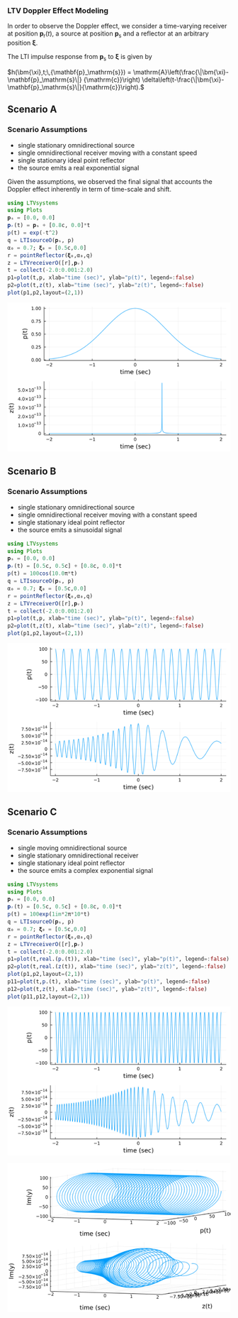 ### LTV Doppler Effect Modeling

In order to observe the Doppler effect, we consider a time-varying receiver at
position $\mathbf{p}_\mathrm{r}(t)$,
a source at position $\mathbf{p}_\mathrm{s}$ and a reflector at an arbitrary position $\bm{\xi}$.

The LTI impulse response from $\mathbf{p}_\mathrm{s}$ to  $\bm{\xi}$ is given by

$h(\bm{\xi},t;\,{\mathbf{p}_\mathrm{s}}) = \mathrm{A}\left(\frac{\|\bm{\xi}-\mathbf{p}_\mathrm{s}\|}
{\mathrm{c}}\right) \delta\left(t-\frac{\|\bm{\xi}-\mathbf{p}_\mathrm{s}\|}{\mathrm{c}}\right).$


## Scenario A

### Scenario Assumptions

  * single stationary omnidirectional source
  * single omnidirectional receiver moving with a constant speed
  * single stationary ideal point reflector
  * the source emits a real exponential signal

Given the assumptions, we observed the final signal that accounts the Doppler effect
inherently in term of time-scale and shift.

```julia
using LTVsystems
using Plots
𝐩ₛ = [0.0, 0.0]
𝐩ᵣ(t) = 𝐩ₛ + [0.8c, 0.0]*t
p(t) = exp(-t^2)
q = LTIsourceO(𝐩ₛ, p)
α₀ = 0.7; 𝛏₀ = [0.5c,0.0]
r = pointReflector(𝛏₀,α₀,q)
z = LTVreceiverO([r],𝐩ᵣ)
t = collect(-2.0:0.001:2.0)
p1=plot(t,p, xlab="time (sec)", ylab="p(t)", legend=:false)
p2=plot(t,z(t), xlab="time (sec)", ylab="z(t)", legend=:false)
plot(p1,p2,layout=(2,1))
```
![](https://raw.githubusercontent.com/NMSU-ISA/LTVsystems/main/docs/src/assets/LTVreceiverDoppler_signalA.png)

## Scenario B

### Scenario Assumptions

  * single stationary omnidirectional source
  * single omnidirectional receiver moving with a constant speed
  * single stationary ideal point reflector
  * the source emits a sinusoidal signal

```julia
using LTVsystems
using Plots
𝐩ₛ = [0.0, 0.0]
𝐩ᵣ(t) = [0.5c, 0.5c] + [0.8c, 0.0]*t
p(t) = 100cos(10.0π*t)
q = LTIsourceO(𝐩ₛ, p)
α₀ = 0.7; 𝛏₀ = [0.5c,0.0]
r = pointReflector(𝛏₀,α₀,q)
z = LTVreceiverO([r],𝐩ᵣ)
t = collect(-2.0:0.001:2.0)
p1=plot(t,p, xlab="time (sec)", ylab="p(t)", legend=:false)
p2=plot(t,z(t), xlab="time (sec)", ylab="z(t)", legend=:false)
plot(p1,p2,layout=(2,1))
```
![](https://raw.githubusercontent.com/NMSU-ISA/LTVsystems/main/docs/src/assets/LTVreceiverDoppler_signalB.png)

## Scenario C

### Scenario Assumptions

  * single moving omnidirectional source
  * single stationary omnidirectional receiver
  * single stationary ideal point reflector
  * the source emits a complex exponential signal

```julia
using LTVsystems
using Plots
𝐩ₛ = [0.0, 0.0]
𝐩ᵣ(t) = [0.5c, 0.5c] + [0.8c, 0.0]*t
p(t) = 100exp(1im*2π*10*t)
q = LTIsourceO(𝐩ₛ, p)
α₀ = 0.7; 𝛏₀ = [0.5c,0.0]
r = pointReflector(𝛏₀,α₀,q)
z = LTVreceiverO([r],𝐩ᵣ)
t = collect(-2.0:0.001:2.0)
p1=plot(t,real.(p.(t)), xlab="time (sec)", ylab="p(t)", legend=:false)
p2=plot(t,real.(z(t)), xlab="time (sec)", ylab="z(t)", legend=:false)
plot(p1,p2,layout=(2,1))
p11=plot(t,p.(t), xlab="time (sec)", ylab="p(t)", legend=:false)
p12=plot(t,z(t), xlab="time (sec)", ylab="z(t)", legend=:false)
plot(p11,p12,layout=(2,1))
```
![](https://raw.githubusercontent.com/NMSU-ISA/LTVsystems/main/docs/src/assets/LTVreceiverDoppler_signalC.png)

![](https://raw.githubusercontent.com/NMSU-ISA/LTVsystems/main/docs/src/assets/LTVreceiverDoppler_signalC1.png)

